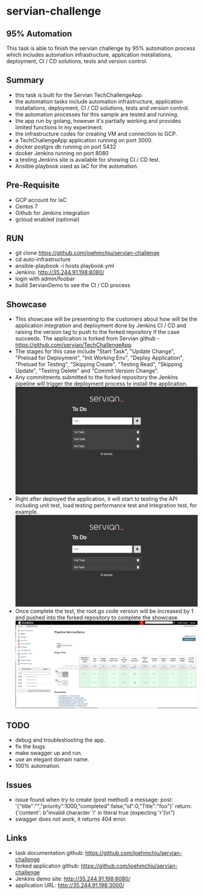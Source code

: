 # servian-challenge
## 95% Automation
This task is able to finish the servian challenge by 95% automation process which includes automation infrastructure, application installations, deployment, CI / CD solutions, tests and version control.

## Summary
- this task is built for the Servian TechChallengeApp.
- the automation tasks include automation infrastructure, application installations, deployment, CI / CD solutions, tests and version control.
- the automation processes for this sample are tested and running.
- the app run by golang, however it's partially working and provides limited functions in my experiment.
- the infrastructure codes for creating VM and connection to GCP.
- a TechChallengeApp application running on port 3000.
- docker postgrs db running on port 5432
- docker Jenkins running on port 8080
- a testing Jenkins site is available for showing CI / CD test.
- Ansible playbook used as IaC for the automation.

## Pre-Requisite
- GCP account for IaC
- Centos 7
- Github for Jenkins integration
- gcloud enabled (optional)

## RUN
- git clone https://github.com/joehmchiu/servian-challenge
- cd auto-infrastructure
- ansible-playbook -i hosts playbook.yml
- Jenkins: http://35.244.91.198:8080/
- login with admin/foobar
- build ServianDemo to see the CI / CD process

## Showcase
- This showcase will be presenting to the customers about how will be the application integration and deployment done by Jenkins CI / CD and raising the version tag to push to the forked repository if the case succeeds. The application is forked from Servian github - https://github.com/servian/TechChallengeApp
- The stages for this case include "Start Task", "Update Change", "Preload for Deployment", "Init Working Env", "Deploy Application", "Preload for Testing", "Skipping Create", "Testing Read", "Skipping Update", "Testing Delete" and "Commit Version Change".
- Any commitments submitted to the forked repository the Jenkins pipeline will trigger the deployment process to install the application.
![Installed case sample](https://github.com/joehmchiu/servian-challenge/blob/main/images/app-dump.PNG?raw=true)
- Right after deployed the application, it will start to testing the API including unit test, load testing performance test and integration test, for example. 
![An example for this showcase](https://github.com/joehmchiu/servian-challenge/blob/main/images/jenkins-demo-app-dump.PNG?raw=true)
- Once complete the test, the root.go code version will be increased by 1 and pushed into the forked repository to complete the showcase.
![The stages for this case](https://github.com/joehmchiu/servian-challenge/blob/main/images/jenkins-demo.PNG?raw=true)

## TODO
- debug and troubleshooting the app.
- fix the bugs.
- make swagger up and run.
- use an elegant domain name.
- 100% automation.

## Issues
- issue found when try to create (post method) a message:
  post: '{"title":"","priority":1000,"completed":false,"id":0,"Title":"foo"}'
  return: {'content': b"invalid character 'i' in literal true (expecting 'r')\n"}
- swagger does not work, it returns 404 error.

## Links
- task documentation github:  https://github.com/joehmchiu/servian-challenge
- forked application github: https://github.com/joehmchiu/servian-challenge
- Jenkins demo site: http://35.244.91.198:8080/ 
- application URL: http://35.244.91.198:3000/ 

